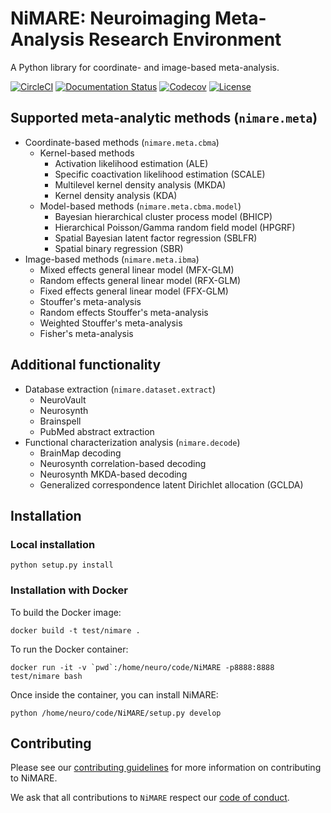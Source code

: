 # NiMARE: Neuroimaging Meta-Analysis Research Environment
A Python library for coordinate- and image-based meta-analysis.

[![CircleCI](https://circleci.com/gh/neurostuff/NiMARE.svg?style=shield)](https://circleci.com/gh/neurostuff/NiMARE)
[![Documentation Status](https://readthedocs.org/projects/NiMARE/badge/?version=latest)](http://NiMARE.readthedocs.io/en/latest/?badge=latest)
[![Codecov](https://codecov.io/gh/neurostuff/NiMARE/branch/master/graph/badge.svg)](https://codecov.io/gh/neurostuff/NiMARE)
[![License](https://img.shields.io/badge/license-MIT-blue.svg)](https://opensource.org/licenses/MIT)

## Supported meta-analytic methods (`nimare.meta`)
- Coordinate-based methods (`nimare.meta.cbma`)
    - Kernel-based methods
        - Activation likelihood estimation (ALE)
        - Specific coactivation likelihood estimation (SCALE)
        - Multilevel kernel density analysis (MKDA)
        - Kernel density analysis (KDA)
    - Model-based methods (`nimare.meta.cbma.model`)
        - Bayesian hierarchical cluster process model (BHICP)
        - Hierarchical Poisson/Gamma random field model (HPGRF)
        - Spatial Bayesian latent factor regression (SBLFR)
        - Spatial binary regression (SBR)
- Image-based methods (`nimare.meta.ibma`)
    - Mixed effects general linear model (MFX-GLM)
    - Random effects general linear model (RFX-GLM)
    - Fixed effects general linear model (FFX-GLM)
    - Stouffer's meta-analysis
    - Random effects Stouffer's meta-analysis
    - Weighted Stouffer's meta-analysis
    - Fisher's meta-analysis

## Additional functionality
- Database extraction (`nimare.dataset.extract`)
    - NeuroVault
    - Neurosynth
    - Brainspell
    - PubMed abstract extraction
- Functional characterization analysis (`nimare.decode`)
    - BrainMap decoding
    - Neurosynth correlation-based decoding
    - Neurosynth MKDA-based decoding
    - Generalized correspondence latent Dirichlet allocation (GCLDA)

## Installation

### Local installation
```
python setup.py install
```

### Installation with Docker
To build the Docker image:
```
docker build -t test/nimare .
```

To run the Docker container:
```
docker run -it -v `pwd`:/home/neuro/code/NiMARE -p8888:8888 test/nimare bash
```

Once inside the container, you can install NiMARE:
```
python /home/neuro/code/NiMARE/setup.py develop
```

## Contributing

Please see our [contributing guidelines](https://github.com/neurostuff/NiMARE/blob/master/CONTRIBUTING.md) for more information on contributing
to NiMARE.

We ask that all contributions to `NiMARE` respect our [code of conduct](https://github.com/neurostuff/NiMARE/blob/master/CODE_OF_CONDUCT.md).
